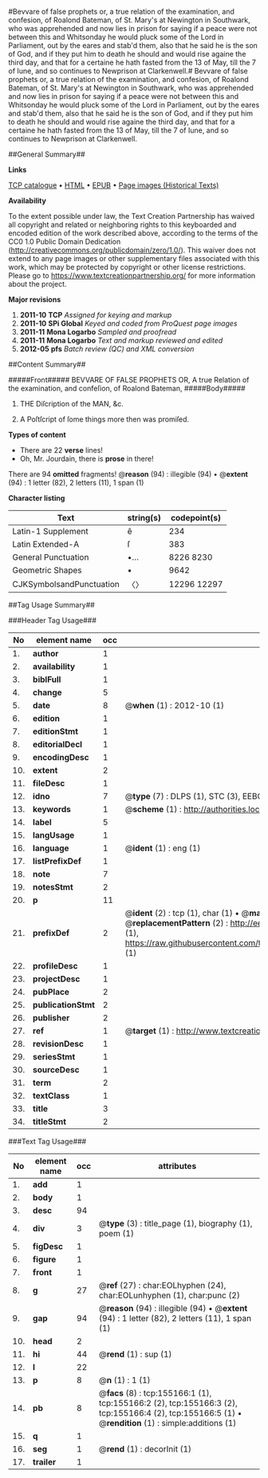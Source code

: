 #Bevvare of false prophets or, a true relation of the examination, and confesion, of Roalond Bateman, of St. Mary's at Newington in Southwark, who was apprehended and now lies in prison for saying if a peace were not between this and Whitsonday he would pluck some of the Lord in Parliament, out by the eares and stab'd them, also that he said he is the son of God, and if they put him to death he should and would rise againe the third day, and that for a certaine he hath fasted from the 13 of May, till the 7 of Iune, and so continues to Newprison at Clarkenwell.#
Bevvare of false prophets or, a true relation of the examination, and confesion, of Roalond Bateman, of St. Mary's at Newington in Southwark, who was apprehended and now lies in prison for saying if a peace were not between this and Whitsonday he would pluck some of the Lord in Parliament, out by the eares and stab'd them, also that he said he is the son of God, and if they put him to death he should and would rise againe the third day, and that for a certaine he hath fasted from the 13 of May, till the 7 of Iune, and so continues to Newprison at Clarkenwell.

##General Summary##

**Links**

[TCP catalogue](http://www.ota.ox.ac.uk/tcp/)  • 
[HTML](http://tei.it.ox.ac.uk/tcp/Texts-HTML/free/A76/A76496.html)  • 
[EPUB](http://tei.it.ox.ac.uk/tcp/Texts-EPUB/free/A76/A76496.epub) • 
[Page images (Historical Texts)](https://historicaltexts.jisc.ac.uk/eebo-99872408e)

**Availability**

To the extent possible under law, the Text Creation Partnership has waived all copyright and related or neighboring rights to this keyboarded and encoded edition of the work described above, according to the terms of the CC0 1.0 Public Domain Dedication (http://creativecommons.org/publicdomain/zero/1.0/). This waiver does not extend to any page images or other supplementary files associated with this work, which may be protected by copyright or other license restrictions. Please go to https://www.textcreationpartnership.org/ for more information about the project.

**Major revisions**

1. __2011-10__ __TCP__ *Assigned for keying and markup*
1. __2011-10__ __SPi Global__ *Keyed and coded from ProQuest page images*
1. __2011-11__ __Mona Logarbo__ *Sampled and proofread*
1. __2011-11__ __Mona Logarbo__ *Text and markup reviewed and edited*
1. __2012-05__ __pfs__ *Batch review (QC) and XML conversion*

##Content Summary##

#####Front#####
BEVVARE OF FALSE PROPHETS OR, A true Relation of the examination, and confeſion, of Roalond Bateman,
#####Body#####

1. THE Diſcription of the MAN, &c.

1. A Poſtſcript of ſome things more then was promiſed.

**Types of content**

  * There are 22 **verse** lines!
  * Oh, Mr. Jourdain, there is **prose** in there!

There are 94 **omitted** fragments! 
 @__reason__ (94) : illegible (94)  •  @__extent__ (94) : 1 letter (82), 2 letters (11), 1 span (1)

**Character listing**


|Text|string(s)|codepoint(s)|
|---|---|---|
|Latin-1 Supplement|ê|234|
|Latin Extended-A|ſ|383|
|General Punctuation|•…|8226 8230|
|Geometric Shapes|▪|9642|
|CJKSymbolsandPunctuation|〈〉|12296 12297|

##Tag Usage Summary##

###Header Tag Usage###

|No|element name|occ|attributes|
|---|---|---|---|
|1.|__author__|1||
|2.|__availability__|1||
|3.|__biblFull__|1||
|4.|__change__|5||
|5.|__date__|8| @__when__ (1) : 2012-10 (1)|
|6.|__edition__|1||
|7.|__editionStmt__|1||
|8.|__editorialDecl__|1||
|9.|__encodingDesc__|1||
|10.|__extent__|2||
|11.|__fileDesc__|1||
|12.|__idno__|7| @__type__ (7) : DLPS (1), STC (3), EEBO-CITATION (1), PROQUEST (1), VID (1)|
|13.|__keywords__|1| @__scheme__ (1) : http://authorities.loc.gov/ (1)|
|14.|__label__|5||
|15.|__langUsage__|1||
|16.|__language__|1| @__ident__ (1) : eng (1)|
|17.|__listPrefixDef__|1||
|18.|__note__|7||
|19.|__notesStmt__|2||
|20.|__p__|11||
|21.|__prefixDef__|2| @__ident__ (2) : tcp (1), char (1)  •  @__matchPattern__ (2) : ([0-9\-]+):([0-9IVX]+) (1), (.+) (1)  •  @__replacementPattern__ (2) : http://eebo.chadwyck.com/downloadtiff?vid=$1&page=$2 (1), https://raw.githubusercontent.com/textcreationpartnership/Texts/master/tcpchars.xml#$1 (1)|
|22.|__profileDesc__|1||
|23.|__projectDesc__|1||
|24.|__pubPlace__|2||
|25.|__publicationStmt__|2||
|26.|__publisher__|2||
|27.|__ref__|1| @__target__ (1) : http://www.textcreationpartnership.org/docs/. (1)|
|28.|__revisionDesc__|1||
|29.|__seriesStmt__|1||
|30.|__sourceDesc__|1||
|31.|__term__|2||
|32.|__textClass__|1||
|33.|__title__|3||
|34.|__titleStmt__|2||


###Text Tag Usage###

|No|element name|occ|attributes|
|---|---|---|---|
|1.|__add__|1||
|2.|__body__|1||
|3.|__desc__|94||
|4.|__div__|3| @__type__ (3) : title_page (1), biography (1), poem (1)|
|5.|__figDesc__|1||
|6.|__figure__|1||
|7.|__front__|1||
|8.|__g__|27| @__ref__ (27) : char:EOLhyphen (24), char:EOLunhyphen (1), char:punc (2)|
|9.|__gap__|94| @__reason__ (94) : illegible (94)  •  @__extent__ (94) : 1 letter (82), 2 letters (11), 1 span (1)|
|10.|__head__|2||
|11.|__hi__|44| @__rend__ (1) : sup (1)|
|12.|__l__|22||
|13.|__p__|8| @__n__ (1) : 1 (1)|
|14.|__pb__|8| @__facs__ (8) : tcp:155166:1 (1), tcp:155166:2 (2), tcp:155166:3 (2), tcp:155166:4 (2), tcp:155166:5 (1)  •  @__rendition__ (1) : simple:additions (1)|
|15.|__q__|1||
|16.|__seg__|1| @__rend__ (1) : decorInit (1)|
|17.|__trailer__|1||
